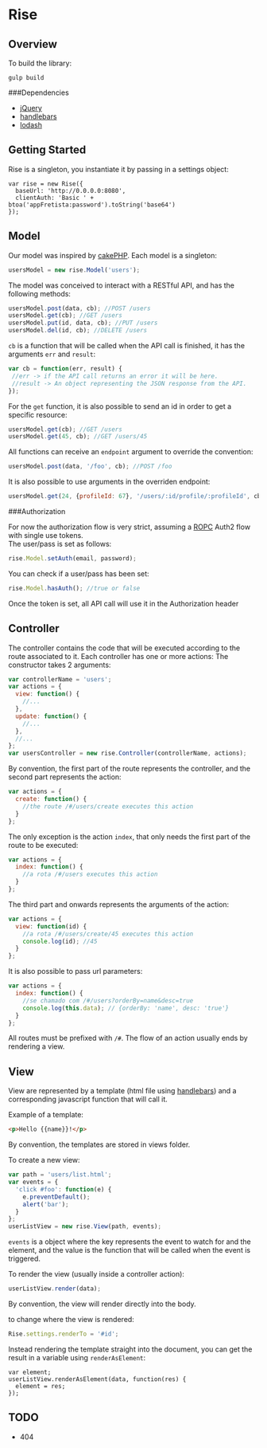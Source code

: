 Rise
=========

Overview
---
To build the library:
```
gulp build
```
###Dependencies
* [jQuery]
* [handlebars]
* [lodash]

Getting Started
---
Rise is a singleton, you instantiate it by passing in a settings object: 
```
var rise = new Rise({
  baseUrl: 'http://0.0.0.0:8080',
  clientAuth: 'Basic ' + btoa('appFretista:password').toString('base64')
});
```

Model
---
Our model was inspired by [cakePHP].
Each model is a singleton:
```javascript
usersModel = new rise.Model('users');
```

The model was conceived to interact with a RESTful API, and has the following methods:
```javascript
usersModel.post(data, cb); //POST /users
usersModel.get(cb); //GET /users
usersModel.put(id, data, cb); //PUT /users
usersModel.del(id, cb); //DELETE /users
```

`cb` is a function that will be called when the API call is finished, it has the arguments `err` and `result`:
```javascript
var cb = function(err, result) {
 //err -> if the API call returns an error it will be here.
 //result -> An object representing the JSON response from the API.
});

``` 

For the `get` function, it is also possible to send an id in order to get a specific resource:
```javascript
usersModel.get(cb); //GET /users
usersModel.get(45, cb); //GET /users/45
```

All functions can receive an `endpoint` argument to override the convention:
```javascript
usersModel.post(data, '/foo', cb); //POST /foo
```

It is also possible to use arguments in the overriden endpoint:
```javascript
usersModel.get(24, {profileId: 67}, '/users/:id/profile/:profileId', cb); //GET /users/24/profile/67
```

###Authorization

For now the authorization flow is very strict, assuming a [ROPC] Auth2 flow with single use tokens.  
The user/pass is set as follows:
```javascript
rise.Model.setAuth(email, password);
```
You can check if a user/pass has been set:
```javascript
rise.Model.hasAuth(); //true or false
```

Once the token is set, all API call will use it in the Authorization header



Controller
---

The controller contains the code that will be executed according to the route associated to it. Each controller has one or more actions:
The constructor takes 2 arguments: 
```javascript
var controllerName = 'users';
var actions = {
  view: function() {
    //...
  },
  update: function() {
    //...
  },
  //...
};
var usersController = new rise.Controller(controllerName, actions);
```

By convention, the first part of the route represents the controller, and the second part represents the action:
```javascript
var actions = {
  create: function() {
    //the route /#/users/create executes this action
  }
};
```

The only exception is the action `index`, that only needs the first part of the route to be executed:
```javascript
var actions = {
  index: function() {
    //a rota /#/users executes this action
  }
};
```

The third part and onwards represents the arguments of the action:
```javascript
var actions = {
  view: function(id) {
    //a rota /#/users/create/45 executes this action
    console.log(id); //45
  }
};
```

It is also possible to pass url parameters:
```javascript
var actions = {
  index: function() {
    //se chamado com /#/users?orderBy=name&desc=true
    console.log(this.data); // {orderBy: 'name', desc: 'true'}
  }
};
```

All routes must be prefixed with `/#`.
The flow of an action usually ends by rendering a view.


View
---
View are represented by a template (html file using [handlebars]) and a corresponding javascript function that will call it.

Example of a template:
```html
<p>Hello {{name}}!</p>
```
By convention, the templates are stored in views folder.

To create a new view:
```javascript
var path = 'users/list.html';
var events = {
  'click #foo': function(e) {
    e.preventDefault();
    alert('bar');
  }
};
userListView = new rise.View(path, events);
```
`events` is a object where the key represents the event to watch for and the element, and the value is the function that will be called when the event is triggered.

To render the view (usually inside a controller action):
```javascript
userListView.render(data);
```

By convention, the view will render directly into the body.

to change where the view is rendered:
```javascript
Rise.settings.renderTo = '#id';
```

Instead rendering the template straight into the document, you can get the result in a variable using `renderAsElement`:
```
var element;
userListView.renderAsElement(data, function(res) {
  element = res;
});
```

TODO
---
* 404

[handlebars]:http://handlebarsjs.com/
[jQuery]:http://jquery.com/
[lodash]:http://lodash.com/
[cakePHP]:http://cakephp.org/
[ROPC]:http://tools.ietf.org/html/rfc6749#page-57
